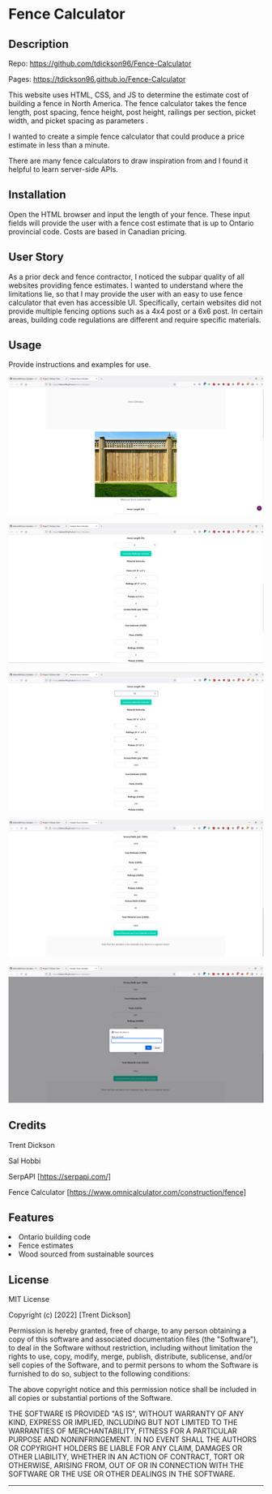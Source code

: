# Fence Calculator

## Description

Repo: https://github.com/tdickson96/Fence-Calculator

Pages: https://tdickson96.github.io/Fence-Calculator 

This website uses HTML, CSS, and JS to determine the estimate cost of building a fence in North America. The fence calculator takes the fence length, post spacing, fence height, post height, railings per section, picket width, and picket spacing as parameters .  

I wanted to create a simple fence calculator that could produce a price estimate in less than a minute.

There are many fence calculators to draw inspiration from and I found it helpful to learn server-side APIs.

## Installation

Open the HTML browser and input the length of your fence. These input fields will provide the user with a fence cost estimate that is up to Ontario provincial code. Costs are based in Canadian pricing. 

## User Story

As a prior deck and fence contractor, I noticed the subpar quality of all websites providing fence estimates. I wanted to understand where the limitations lie, so that I may provide the user with an easy to use fence calculator that even has accessible UI. Specifically, certain websites did not provide multiple fencing options such as a 4x4 post or a 6x6 post. In certain areas, building code regulations are different and require specific materials. 

## Usage

Provide instructions and examples for use.

![demo](assets/images/demo.png)

![demo](assets/images/demo1.png)

![demo](assets/images/demo2.png)

![demo](assets/images/demo3.png)

![demo](assets/images/demo4.png)


## Credits

Trent Dickson

Sal Hobbi

SerpAPI [https://serpapi.com/]

Fence Calculator [https://www.omnicalculator.com/construction/fence]


## Features

<li>Ontario building code</li>
<li>Fence estimates</li>
<li>Wood sourced from sustainable sources</li>

## License

MIT License

Copyright (c) [2022] [Trent Dickson]

Permission is hereby granted, free of charge, to any person obtaining a copy
of this software and associated documentation files (the "Software"), to deal
in the Software without restriction, including without limitation the rights
to use, copy, modify, merge, publish, distribute, sublicense, and/or sell
copies of the Software, and to permit persons to whom the Software is
furnished to do so, subject to the following conditions:

The above copyright notice and this permission notice shall be included in all
copies or substantial portions of the Software.

THE SOFTWARE IS PROVIDED "AS IS", WITHOUT WARRANTY OF ANY KIND, EXPRESS OR
IMPLIED, INCLUDING BUT NOT LIMITED TO THE WARRANTIES OF MERCHANTABILITY,
FITNESS FOR A PARTICULAR PURPOSE AND NONINFRINGEMENT. IN NO EVENT SHALL THE
AUTHORS OR COPYRIGHT HOLDERS BE LIABLE FOR ANY CLAIM, DAMAGES OR OTHER
LIABILITY, WHETHER IN AN ACTION OF CONTRACT, TORT OR OTHERWISE, ARISING FROM,
OUT OF OR IN CONNECTION WITH THE SOFTWARE OR THE USE OR OTHER DEALINGS IN THE
SOFTWARE.

---